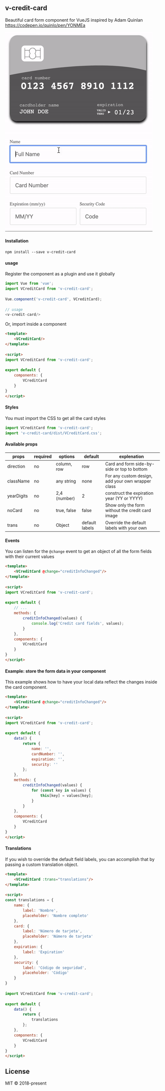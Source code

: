 ## v-credit-card

Beautiful card form component for VueJS inspired by Adam Quinlan https://codepen.io/quinlo/pen/YONMEa

<img src="./card.gif">

#### Installation

```
npm install --save v-credit-card
```

#### usage

Register the component as a plugin and use it globally


```js
import Vue from 'vue';
import VCreditCard from 'v-credit-card';

Vue.component('v-credit-card', VCreditCard);

// usage
<v-credit-card/>
```

Or, import inside a component


```html
<template>
    <VCreditCard/>
</template>

<script>
import VCreditCard from 'v-credit-card';

export default {
    components: {
        VCreditCard
    }
}
</script>
```

#### Styles
You must import the CSS to get all the card styles
```js
import VCreditCard from 'v-credit-card';
import 'v-credit-card/dist/VCreditCard.css';
```

#### Available props

|  props     | required | options      | default        | explenation                                       |
|------------|----------|--------------|----------------|---------------------------------------------------|
| direction  | no       | column, row  |    row         | Card and form side-by-side or top to bottom       |
| className  | no       | any string   |    none        | For any custom design, add your own wrapper class |
| yearDigits | no       | 2,4 (number) |    2           | construct the expiration year (YY or YYYY)        |
| noCard     | no       | true, false  |    false       | Show only the form without the credit card image  |
| trans      | no       | Object       | default labels | Override the default labels with your own         |

#### Events

You can listen for the `@change` event to get an object of all the form fields with their current values

```html
<template>
    <VCreditCard @change="creditInfoChanged"/>
</template>

<script>
import VCreditCard from 'v-credit-card';

export default {
    // ...
    methods: {
        creditInfoChanged(values) {
            console.log('Credit card fields', values); 
        }
    },
    components: {
        VCreditCard
    }
}
</script>
```

#### Example: store the form data in your component

This example shows how to have your local data reflect the changes inside the card component.

```html
<template>
    <VCreditCard @change="creditInfoChanged"/>
</template>

<script>
import VCreditCard from 'v-credit-card';

export default {
    data() {
        return {
            name: '',
            cardNumber: '',
            expiration: '',
            security: ''
        };
    },
    methods: {
        creditInfoChanged(values) {
            for (const key in values) {
                this[key] = values[key];
            }
        }
    },
    components: {
        VCreditCard
    }
}
</script>
```

#### Translations

If you wish to override the default field labels, you can accomplish that by passing a custom translation object.

```html
<template>
    <VCreditCard :trans="translations"/>
</template>

<script>
const translations = {
    name: {
        label: 'Nombre',
        placeholder: 'Nombre completo'
    },
    card: {
        label: 'Número de tarjeta',
        placeholder: 'Número de tarjeta'
    },
    expiration: {
        label: 'Expiration'
    },
    security: {
        label: 'Código de seguridad',
        placeholder: 'Código'
    }
}

import VCreditCard from 'v-credit-card';

export default {
    data() {
        return {
            translations
        };
    },
    components: {
        VCreditCard
    }
}
</script>
```


## License

MIT © 2018-present

